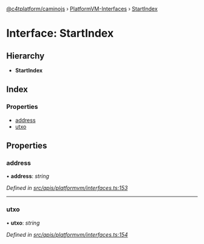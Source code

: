 [@c4tplatform/caminojs](../api.md) › [PlatformVM-Interfaces](../modules/platformvm_interfaces.md) › [StartIndex](platformvm_interfaces.startindex.md)

# Interface: StartIndex

## Hierarchy

* **StartIndex**

## Index

### Properties

* [address](platformvm_interfaces.startindex.md#address)
* [utxo](platformvm_interfaces.startindex.md#utxo)

## Properties

###  address

• **address**: *string*

*Defined in [src/apis/platformvm/interfaces.ts:153](https://github.com/chain4travel/caminojs/blob/8077d740/src/apis/platformvm/interfaces.ts#L153)*

___

###  utxo

• **utxo**: *string*

*Defined in [src/apis/platformvm/interfaces.ts:154](https://github.com/chain4travel/caminojs/blob/8077d740/src/apis/platformvm/interfaces.ts#L154)*
